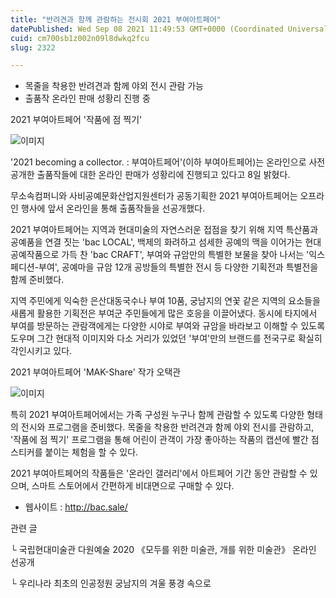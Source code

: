 ```yaml
---
title: "반려견과 함께 관람하는 전시회 2021 부여아트페어"
datePublished: Wed Sep 08 2021 11:49:53 GMT+0000 (Coordinated Universal Time)
cuid: cm700sb1z002n09l8dwkq2fcu
slug: 2322

---
```



- 목줄을 착용한 반려견과 함께 야외 전시 관람 가능
- 출품작 온라인 판매 성황리 진행 중

2021 부여아트페어 '작품에 점 찍기'

![이미지](https://cdn.hashnode.com/res/hashnode/image/upload/v1739250403691/39b260aa-0299-42d3-8898-184ba01e2a91.jpeg)

'2021 becoming a collector. : 부여아트페어'(이하 부여아트페어)는 온라인으로 사전 공개한 출품작들에 대한 온라인 판매가 성황리에 진행되고 있다고 8일 밝혔다.

무소속컴퍼니와 사비공예문화산업지원센터가 공동기획한 2021 부여아트페어는 오프라인 행사에 앞서 온라인을 통해 출품작들을 선공개했다.

2021 부여아트페어는 지역과 현대미술의 자연스러운 접점을 찾기 위해 지역 특산품과 공예품을 연결 짓는 'bac LOCAL', 백제의 화려하고 섬세한 공예의 맥을 이어가는 현대 공예작품으로 가득 찬 'bac CRAFT', 부여와 규암만의 특별한 보물을 찾아 나서는 '익스페디션-부여', 공예마을 규암 12개 공방들의 특별한 전시 등 다양한 기획전과 특별전을 함께 준비했다.

지역 주민에게 익숙한 은산대동국수나 부여 10품, 궁남지의 연꽃 같은 지역의 요소들을 새롭게 활용한 기획전은 부여군 주민들에게 많은 호응을 이끌어냈다. 동시에 타지에서 부여를 방문하는 관람객에게는 다양한 시야로 부여와 규암을 바라보고 이해할 수 있도록 도우며 그간 현대적 이미지와 다소 거리가 있었던 '부여'만의 브랜드를 전국구로 확실히 각인시키고 있다.

2021 부여아트페어 'MAK-Share' 작가 오택관

![이미지](https://cdn.hashnode.com/res/hashnode/image/upload/v1739250405695/409d4bd4-a8ef-4bbc-af9b-a0486f2d5859.jpeg)

특히 2021 부여아트페어에서는 가족 구성원 누구나 함께 관람할 수 있도록 다양한 형태의 전시와 프로그램을 준비했다. 목줄을 착용한 반려견과 함께 야외 전시를 관람하고, '작품에 점 찍기' 프로그램을 통해 어린이 관객이 가장 좋아하는 작품의 캡션에 빨간 점 스티커를 붙이는 체험을 할 수 있다.

2021 부여아트페어의 작품들은 '온라인 갤러리'에서 아트페어 기간 동안 관람할 수 있으며, 스마트 스토어에서 간편하게 비대면으로 구매할 수 있다.

- 웹사이트 : http://bac.sale/

관련 글

└ 국립현대미술관 다원예술 2020 《모두를 위한 미술관, 개를 위한 미술관》 온라인 선공개

└ 우리나라 최초의 인공정원 궁남지의 겨울 풍경 속으로